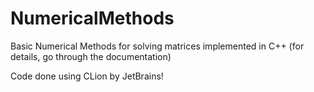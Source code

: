 # NumericalMethods

Basic Numerical Methods for solving matrices implemented in C++ (for details, go through the documentation)

Code done using CLion by JetBrains!

